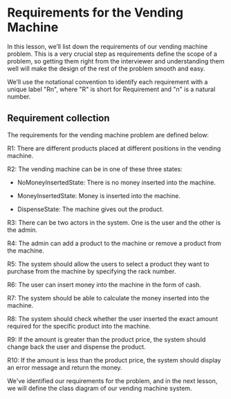 # Requirements for the Vending Machine
In this lesson, we’ll list down the requirements of our vending machine problem. This is a very crucial step as requirements define the scope of a problem, so getting them right from the interviewer and understanding them well will make the design of the rest of the problem smooth and easy.

We’ll use the notational convention to identify each requirement with a unique label "Rn", where "R" is short for Requirement and "n" is a natural number.

## Requirement collection
The requirements for the vending machine problem are defined below:

R1: There are different products placed at different positions in the vending machine.

R2: The vending machine can be in one of these three states:

- NoMoneyInsertedState: There is no money inserted into the machine.

- MoneyInsertedState: Money is inserted into the machine.

- DispenseState: The machine gives out the product.

R3: There can be two actors in the system. One is the user and the other is the admin.

R4: The admin can add a product to the machine or remove a product from the machine.

R5: The system should allow the users to select a product they want to purchase from the machine by specifying the rack number.

R6: The user can insert money into the machine in the form of cash.

R7: The system should be able to calculate the money inserted into the machine.

R8: The system should check whether the user inserted the exact amount required for the specific product into the machine.

R9: If the amount is greater than the product price, the system should change back the user and dispense the product.

R10: If the amount is less than the product price, the system should display an error message and return the money.

We've identified our requirements for the problem, and in the next lesson, we will define the class diagram of our vending machine system.
